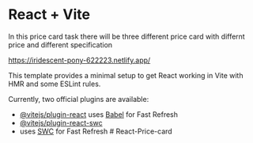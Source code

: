 # React + Vite

In this price card task there will be three different price card with differnt price and different specification


https://iridescent-pony-622223.netlify.app/

This template provides a minimal setup to get React working in Vite with HMR and some ESLint rules.

Currently, two official plugins are available:

- [@vitejs/plugin-react](https://github.com/vitejs/vite-plugin-react/blob/main/packages/plugin-react/README.md)
uses [Babel](https://babeljs.io/) for Fast Refresh
- [@vitejs/plugin-react-swc](https://github.com/vitejs/vite-plugin-react-swc)
- uses [SWC](https://swc.rs/) for Fast Refresh
#   R e a c t - P r i c e - c a r d 
 
 
